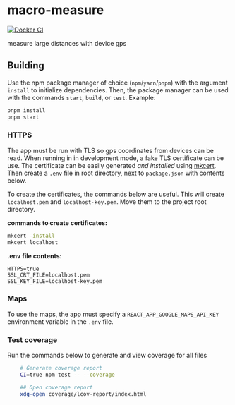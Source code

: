 # macro-measure

[![Docker CI](https://github.com/jacobpatterson1549/macro-measure/actions/workflows/node.js.yml/badge.svg)](https://github.com/jacobpatterson1549/macro-measure/actions/workflows/node.js.yml)


measure large distances with device gps

## Building

Use the npm package manager of choice (`npm`/`yarn`/`pnpm`) with the argument `install` to initialize dependencies.  Then, the package manager can be used with the commands `start`, `build`, or `test`.  Example:
```bash
pnpm install
pnpm start
```

### HTTPS

The app must be run with TLS so gps coordinates from devices can be read.  When running in in development mode, a fake TLS certificate can be use.  The certificate can be easily generated *and installed* using [mkcert](https://github.com/FiloSottile/mkcert).  Then create a `.env` file in root directory, next to `package.json` with contents below.

To create the certificates, the commands below are useful.  This will create `localhost.pem` and `localhost-key.pem`.  Move them to the project root directory.

**commands to create certificates:**
```bash
mkcert -install
mkcert localhost
```

**.env file contents:**

```
HTTPS=true
SSL_CRT_FILE=localhost.pem
SSL_KEY_FILE=localhost-key.pem
```

### Maps

To use the maps, the app must specify a `REACT_APP_GOOGLE_MAPS_API_KEY` environment variable in the `.env` file.

### Test coverage 

Run the commands below to generate and view coverage for all files

```bash
    # Generate coverage report
    CI=true npm test -- --coverage

    ## Open coverage report
    xdg-open coverage/lcov-report/index.html
```
